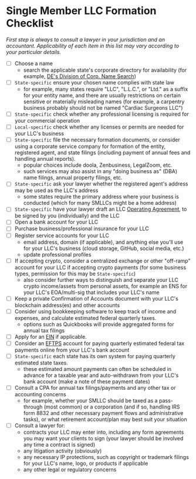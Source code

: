# Single Member LLC Formation Checklist

_First step is always to consult a *lawyer in your jurisdiction* and an *accountant*. Applicability of each item in this list may vary according to your particular details._

- [ ] Choose a name 
    - search the applicable state's corporate directory for availability (for example, [DE's Division of Corp. Name Search](https://icis.corp.delaware.gov/Ecorp/EntitySearch/NameSearch.aspx))
- [ ] `State-specific` ensure your chosen name complies with state law
    - for example, many states require "LLC", "L.L.C.", or "Ltd." as a suffix for your entity name, and there are usually restrictions on certain sensitive or materially misleading names (for example, a carpentry business probably should not be named "Cardiac Surgeons LLC")
- [ ] `State-specific` check whether any professional licensing is required for your commercial operation 
- [ ] `Local-specific` check whether any licenses or permits are needed for your LLC's business
- [ ] `State-specific` file the necessary formation documents, or consider using a corporate service company for formation of the entity, registered agent, and state filings (including payment of annual fees and handling annual reports). 
    - popular choices include doola, Zenbusiness, LegalZoom, etc.
    - such services may also assist in any "doing business as" (DBA) name filings, annual property filings, etc.
- [ ] `State-specific` ask your lawyer whether the registered agent's address may be used as the LLC's address
    - some states require the primary address where your business is conducted (which for many SMLLCs might be a home address)
- [ ] `State-specific` have your lawyer draft an LLC [Operating Agreement](https://github.com/ErichDylus/Open-Source-Law/blob/main/forms/legal/Single%20Member%20LLC%20Operating%20Agreement.md), to be signed by you (individually) and the LLC
- [ ] Open a bank account for your LLC 
- [ ] Purchase business/professional insurance for your LLC
- [ ] Register service accounts for your LLC
    - email address, domain (if applicable), and anything else you'll use for your LLC's business (cloud storage, GitHub, social media, etc.)
    - update professional profiles
- [ ] If accepting crypto, consider a centralized exchange or other "off-ramp" account for your LLC if accepting crypto payments (for some business types, permission for this may be `State-specific`)
    - also consider further ways to distinguish and separate your LLC crypto income/assets from personal assets, for example an ENS for your LLC's EOA/multi-sig that includes your LLC's name 
- [ ] Keep a private Confirmation of Accounts document with your LLC's blockchain address(es) and other accounts
- [ ] Consider using bookkeeping software to keep track of income and expenses, and calculate estimated federal quarterly taxes. 
    - options such as Quickbooks will provide aggregated forms for annual tax filings
- [ ] Apply for an [EIN](https://www.irs.gov/businesses/small-businesses-self-employed/apply-for-an-employer-identification-number-ein-online) if applicable.
- [ ] Consider an [EFTPS](https://www.eftps.gov/eftps/) account for paying quarterly estimated federal tax payments online from your LLC's bank account
- [ ] `State-specific` each state has its own system for paying quarterly estimated state taxes.
    - these estimated amount payments can often be scheduled in advance for a taxable year and auto-withdrawn from your LLC's bank account (make a note of these payment dates)
- [ ] Consult a CPA for annual tax filings/payments and any other tax or accounting concerns
    - for example, whether your SMLLC should be taxed as a pass-through (most common) or a corporation (and if so, handling IRS form 8832 and other necessary payment flows and administrative tasks), or what retirement account/plan may best suit your situation
- [ ] Consult a lawyer for:
    - contracts your LLC may enter into, including any form agreements you may want your clients to sign (your lawyer should be involved any time a contract is signed)
    - any litigation activity (obviously)
    - any necessary IP protections, such as copyright or trademark filings for your LLC's name, logo, or products if applicable
    - any other legal or regulatory concerns 
